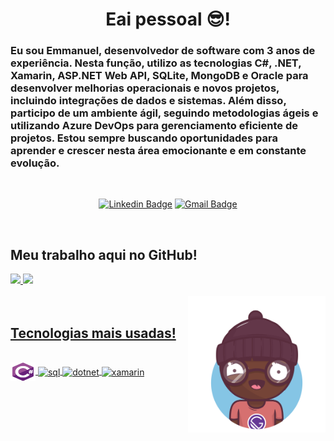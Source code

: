 <h1 align="center"> Eai pessoal 😎! </h1>

 <h3> Eu sou Emmanuel, desenvolvedor de software com 3 anos de experiência. Nesta função, utilizo as tecnologias C#, .NET, Xamarin, ASP.NET Web API, SQLite, MongoDB e Oracle para desenvolver melhorias operacionais e novos projetos, incluindo integrações de dados e sistemas. Além disso, participo de um ambiente ágil, seguindo metodologias ágeis e utilizando Azure DevOps para gerenciamento eficiente de projetos. Estou sempre buscando oportunidades para aprender e crescer nesta área emocionante e em constante evolução.</h3>
<br>
 
<div align="center">

 [![Linkedin Badge](https://img.shields.io/badge/-LinkedIn-0072b1?style=for-the-badge&logo=Linkedin&logoColor=white)](https://www.linkedin.com/in/emmanuel-cosme-martins-bento-3963bb1b9/ 'Contato pelo LinkedIn')
 [![Gmail Badge](https://img.shields.io/badge/-gmail-c14438?style=for-the-badge&logo=Gmail&logoColor=white)](mailto:emmanuelbento6@gmail.com 'Contato via Email')

</div>

<br>

## Meu trabalho aqui no GitHub!
 <div>
  <a href="https://github.com/EmmanuelMartins22">
  <img height="162em" src="https://github-readme-stats.vercel.app/api?username=EmmanuelMartins21&show_icons=true&theme=dracula&include_all_commits=true&count_private=true"/>
  <img height="162em" src="https://github-readme-stats.vercel.app/api/top-langs/?username=EmmanuelMartins21&layout=compact&langs_count=7&theme=dracula"/>
</div>

<div style="center"><br>
  <img alt="avatar" align='right' width="220px" src="/bighead.svg">
</div>
</br>

 
 ## Tecnologias mais usadas!

 <div style="display: inline_block"><br>
  <img align="center" alt="Csharp" height="30" width="40" src="https://raw.githubusercontent.com/devicons/devicon/master/icons/csharp/csharp-original.svg">
  <img align="center" alt="sql" height="32" width="42" src="https://cdn.icon-icons.com/icons2/9/PNG/128/sql_racer_gamedatabase_sql_1526.png">
  <img align="center" alt="dotnet" height="32" width="42" src="https://img.icons8.com/external-tal-revivo-shadow-tal-revivo/344/external-net-or-dot-net-a-software-framework-developed-by-microsoft-logo-shadow-tal-revivo.png">
  <img align="center" alt="xamarin" height="32" width="42" src="https://img.icons8.com/color/344/xamarin.png">
</div>
</br>
 
  ##
